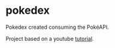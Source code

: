 # pokedex
Pokedex created consuming the PokéAPI.

Project based on a youtube [tutorial](https://www.youtube.com/watch?v=SjtdH3dWLa8).
